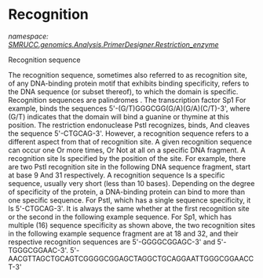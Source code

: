 ﻿# Recognition
_namespace: [SMRUCC.genomics.Analysis.PrimerDesigner.Restriction_enzyme](./index.md)_

Recognition sequence

 The recognition sequence, sometimes also referred to as recognition site, of any DNA-binding protein motif that exhibits binding specificity, refers to the DNA sequence (or subset thereof), to which the domain is specific. Recognition sequences are palindromes .
 The transcription factor Sp1 For example, binds the sequences 5'-(G/T)GGGCGG(G/A)(G/A)(C/T)-3', where (G/T) indicates that the domain will bind a guanine or thymine at this position.
 The restriction endonuclease PstI recognizes, binds, And cleaves the sequence 5'-CTGCAG-3'.
 However, a recognition sequence refers to a different aspect from that of recognition site. A given recognition sequence can occur one Or more times, Or Not at all on a specific DNA fragment. A recognition site Is specified by the position of the site. For example, there are two PstI recognition site in the following DNA sequence fragment, start at base 9 And 31 respectively. A recognition sequence Is a specific sequence, usually very short (less than 10 bases). Depending on the degree of specificity of the protein, a DNA-binding protein can bind to more than one specific sequence. For PstI, which has a single sequence specificity, it Is 5'-CTGCAG-3'. It is always the same whether at the first recognition site or the second in the following example sequence. For Sp1, which has multiple (16) sequence specificity as shown above, the two recognition sites in the following example sequence fragment are at 18 and 32, and their respective recognition sequences are 5'-GGGGCGGAGC-3' and 5'-TGGGCGGAAC-3'.
 5'-AACGTTAGCTGCAGTCGGGGCGGAGCTAGGCTGCAGGAATTGGGCGGAACCT-3'




